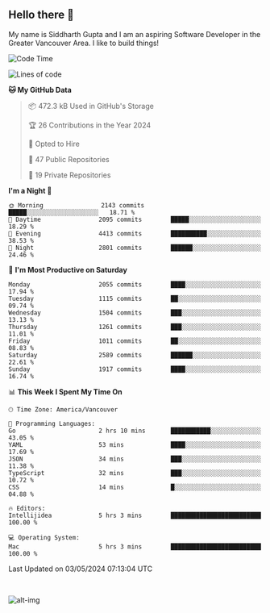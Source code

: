 ## Hello there :wave:

My name is Siddharth Gupta and I am an aspiring Software Developer in the Greater Vancouver Area. I like to build things!

<!-- ![gif](https://github.com/siddg97/siddg97/blob/master/dino.gif) -->

<!--START_SECTION:waka-->
![Code Time](http://img.shields.io/badge/Code%20Time-1%2C941%20hrs%2037%20mins-blue)

![Lines of code](https://img.shields.io/badge/From%20Hello%20World%20I%27ve%20Written-18.1%20million%20lines%20of%20code-blue)

**🐱 My GitHub Data** 

> 📦 472.3 kB Used in GitHub's Storage 
 > 
> 🏆 26 Contributions in the Year 2024
 > 
> 💼 Opted to Hire
 > 
> 📜 47 Public Repositories 
 > 
> 🔑 19 Private Repositories 
 > 
**I'm a Night 🦉** 

```text
🌞 Morning                2143 commits        █████░░░░░░░░░░░░░░░░░░░░   18.71 % 
🌆 Daytime                2095 commits        █████░░░░░░░░░░░░░░░░░░░░   18.29 % 
🌃 Evening                4413 commits        ██████████░░░░░░░░░░░░░░░   38.53 % 
🌙 Night                  2801 commits        ██████░░░░░░░░░░░░░░░░░░░   24.46 % 
```
📅 **I'm Most Productive on Saturday** 

```text
Monday                   2055 commits        ████░░░░░░░░░░░░░░░░░░░░░   17.94 % 
Tuesday                  1115 commits        ██░░░░░░░░░░░░░░░░░░░░░░░   09.74 % 
Wednesday                1504 commits        ███░░░░░░░░░░░░░░░░░░░░░░   13.13 % 
Thursday                 1261 commits        ███░░░░░░░░░░░░░░░░░░░░░░   11.01 % 
Friday                   1011 commits        ██░░░░░░░░░░░░░░░░░░░░░░░   08.83 % 
Saturday                 2589 commits        ██████░░░░░░░░░░░░░░░░░░░   22.61 % 
Sunday                   1917 commits        ████░░░░░░░░░░░░░░░░░░░░░   16.74 % 
```


📊 **This Week I Spent My Time On** 

```text
🕑︎ Time Zone: America/Vancouver

💬 Programming Languages: 
Go                       2 hrs 10 mins       ███████████░░░░░░░░░░░░░░   43.05 % 
YAML                     53 mins             ████░░░░░░░░░░░░░░░░░░░░░   17.69 % 
JSON                     34 mins             ███░░░░░░░░░░░░░░░░░░░░░░   11.38 % 
TypeScript               32 mins             ███░░░░░░░░░░░░░░░░░░░░░░   10.72 % 
CSS                      14 mins             █░░░░░░░░░░░░░░░░░░░░░░░░   04.88 % 

🔥 Editors: 
Intellijidea             5 hrs 3 mins        █████████████████████████   100.00 % 

💻 Operating System: 
Mac                      5 hrs 3 mins        █████████████████████████   100.00 % 
```


 Last Updated on 03/05/2024 07:13:04 UTC
<!--END_SECTION:waka-->

<br>

![alt-img](https://github-readme-stats.vercel.app/api?username=siddg97&count_private=true&theme=nightowl&show_icons=true)


